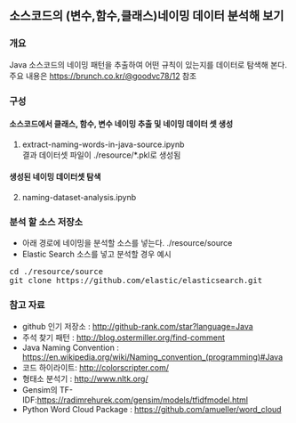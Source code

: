 ## 소스코드의 (변수,함수,클래스)네이밍 데이터 분석해 보기

### 개요
Java 소스코드의 네이밍 패턴을 추출하여 어떤 규칙이 있는지를 데이터로 탐색해 본다. 
<br>주요 내용은 https://brunch.co.kr/@goodvc78/12 참조 

### 구성 
#### 소스코드에서 클래스, 함수, 변수 네이밍 추출 및 네이밍 데이터 셋 생성  
01. extract-naming-words-in-java-source.ipynb
<br> 결과 데이터셋 파일이 ./resource/*.pkl로 생성됨
#### 생성된 네이밍 데이터셋 탐색 
02. naming-dataset-analysis.ipynb 

### 분석 할 소스 저장소 
* 아래 경로에 네이밍을 분석할 소스를 넣는다. 
 ./resource/source
* Elastic Search 소스를 넣고 분석할 경우 예시 
<pre>
cd ./resource/source
git clone https://github.com/elastic/elasticsearch.git
</pre> 

### 참고 자료 
* github 인기 저장소 : http://github-rank.com/star?language=Java 
* 주석 찾기 패턴 : http://blog.ostermiller.org/find-comment 
* Java Naming Convention : https://en.wikipedia.org/wiki/Naming_convention_(programming)#Java  
* 코드 하이라이트: http://colorscripter.com/ 
* 형태소 분석기 : http://www.nltk.org/ 
* Gensim의 TF-IDF:https://radimrehurek.com/gensim/models/tfidfmodel.html 
* Python Word Cloud Package : https://github.com/amueller/word_cloud  


